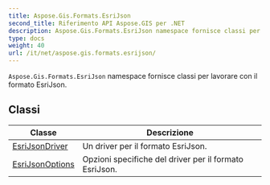 ```yaml
---
title: Aspose.Gis.Formats.EsriJson
second_title: Riferimento API Aspose.GIS per .NET
description: Aspose.Gis.Formats.EsriJson namespace fornisce classi per lavorare con il formato EsriJson.
type: docs
weight: 40
url: /it/net/aspose.gis.formats.esrijson/
---
```

`Aspose.Gis.Formats.EsriJson` namespace fornisce classi per lavorare con il formato EsriJson.

## Classi

| Classe | Descrizione |
| --- | --- |
| [EsriJsonDriver](./esrijsondriver/) | Un driver per il formato EsriJson. |
| [EsriJsonOptions](./esrijsonoptions/) | Opzioni specifiche del driver per il formato EsriJson. |


